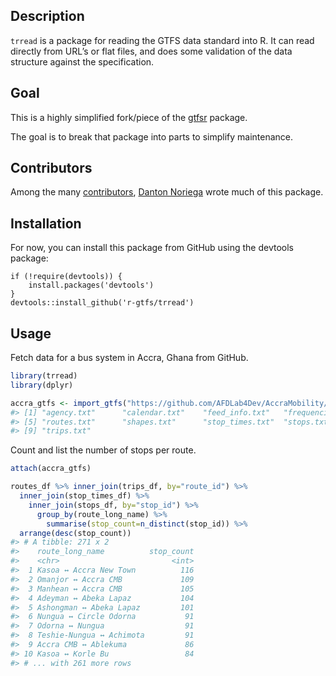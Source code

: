 
## Description

`trread` is a package for reading the GTFS data standard into R. It can
read directly from URL’s or flat files, and does some validation of the
data structure against the specification.

## Goal

This is a highly simplified fork/piece of the
[gtfsr](https://github.com/ropensci/gtfsr/) package.

The goal is to break that package into parts to simplify maintenance.

## Contributors

Among the many
[contributors](https://github.com/ropensci/gtfsr/graphs/contributors),
[Danton Noriega](https://github.com/dantonnoriega) wrote much of this
package.

## Installation

For now, you can install this package from GitHub using the devtools
package:

    if (!require(devtools)) {
        install.packages('devtools')
    }
    devtools::install_github('r-gtfs/trread')

## Usage

Fetch data for a bus system in Accra, Ghana from GitHub.

``` r
library(trread)
library(dplyr)

accra_gtfs <- import_gtfs("https://github.com/AFDLab4Dev/AccraMobility/raw/master/GTFS/GTFS_Accra.zip")
#> [1] "agency.txt"      "calendar.txt"    "feed_info.txt"   "frequencies.txt"
#> [5] "routes.txt"      "shapes.txt"      "stop_times.txt"  "stops.txt"      
#> [9] "trips.txt"
```

Count and list the number of stops per route.

``` r
attach(accra_gtfs)

routes_df %>% inner_join(trips_df, by="route_id") %>%
  inner_join(stop_times_df) %>% 
    inner_join(stops_df, by="stop_id") %>% 
      group_by(route_long_name) %>%
        summarise(stop_count=n_distinct(stop_id)) %>%
  arrange(desc(stop_count))
#> # A tibble: 271 x 2
#>    route_long_name          stop_count
#>    <chr>                         <int>
#>  1 Kasoa ↔ Accra New Town          116
#>  2 Omanjor ↔ Accra CMB             109
#>  3 Manhean ↔ Accra CMB             105
#>  4 Adeyman ↔ Abeka Lapaz           104
#>  5 Ashongman ↔ Abeka Lapaz         101
#>  6 Nungua ↔ Circle Odorna           91
#>  7 Odorna ↔ Nungua                  91
#>  8 Teshie-Nungua ↔ Achimota         91
#>  9 Accra CMB ↔ Ablekuma             86
#> 10 Kasoa ↔ Korle Bu                 84
#> # ... with 261 more rows
```
